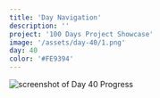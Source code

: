 ```yaml
---
title: 'Day Navigation'
description: ''
project: '100 Days Project Showcase'
image: '/assets/day-40/1.png'
day: 40
color: '#FE9394'
---
```


![screenshot of Day 40 Progress](/assets/day-40/1.png)
